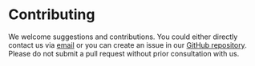 # Contributing

We welcome suggestions and contributions. You could  either directly contact us via [email](mailto:lutzhamel@uri.edu) or you can create an issue in our [GitHub repository](https://github.com/lutzhamel/popsom). Please do not submit a pull request without prior consultation with us.
